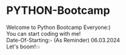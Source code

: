 # PYTHON-Bootcamp
Welcome to Python Bootcamp Everyone:)
<br>
You can start coding with me!
<br>
Date-Of-Starting:- (As Reminder)
06.03.2024
<br>
Let's boom!💥
